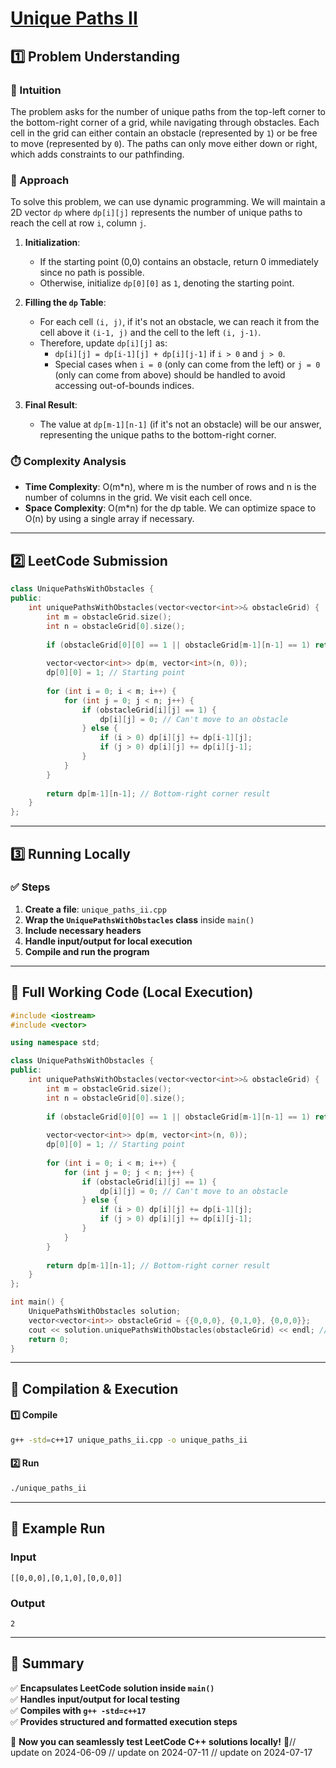 # **[Unique Paths II](https://leetcode.com/problems/unique-paths-ii/description/)**  

## **1️⃣ Problem Understanding**  
### **📌 Intuition**  
The problem asks for the number of unique paths from the top-left corner to the bottom-right corner of a grid, while navigating through obstacles. Each cell in the grid can either contain an obstacle (represented by `1`) or be free to move (represented by `0`). The paths can only move either down or right, which adds constraints to our pathfinding.

### **🚀 Approach**  
To solve this problem, we can use dynamic programming. We will maintain a 2D vector `dp` where `dp[i][j]` represents the number of unique paths to reach the cell at row `i`, column `j`.

1. **Initialization**:
   - If the starting point (0,0) contains an obstacle, return 0 immediately since no path is possible.
   - Otherwise, initialize `dp[0][0]` as `1`, denoting the starting point.

2. **Filling the `dp` Table**:
   - For each cell `(i, j)`, if it's not an obstacle, we can reach it from the cell above it `(i-1, j)` and the cell to the left `(i, j-1)`.
   - Therefore, update `dp[i][j]` as: 
     - `dp[i][j] = dp[i-1][j] + dp[i][j-1]` if `i > 0` and `j > 0`.
     - Special cases when `i = 0` (only can come from the left) or `j = 0` (only can come from above) should be handled to avoid accessing out-of-bounds indices.

3. **Final Result**:
   - The value at `dp[m-1][n-1]` (if it's not an obstacle) will be our answer, representing the unique paths to the bottom-right corner.

### **⏱️ Complexity Analysis**  
- **Time Complexity**: O(m*n), where m is the number of rows and n is the number of columns in the grid. We visit each cell once.
- **Space Complexity**: O(m*n) for the dp table. We can optimize space to O(n) by using a single array if necessary.

---  

## **2️⃣ LeetCode Submission**  
```cpp
class UniquePathsWithObstacles {
public:
    int uniquePathsWithObstacles(vector<vector<int>>& obstacleGrid) {
        int m = obstacleGrid.size();
        int n = obstacleGrid[0].size();
        
        if (obstacleGrid[0][0] == 1 || obstacleGrid[m-1][n-1] == 1) return 0;
        
        vector<vector<int>> dp(m, vector<int>(n, 0));
        dp[0][0] = 1; // Starting point
        
        for (int i = 0; i < m; i++) {
            for (int j = 0; j < n; j++) {
                if (obstacleGrid[i][j] == 1) {
                    dp[i][j] = 0; // Can't move to an obstacle
                } else {
                    if (i > 0) dp[i][j] += dp[i-1][j];
                    if (j > 0) dp[i][j] += dp[i][j-1];
                }
            }
        }
        
        return dp[m-1][n-1]; // Bottom-right corner result
    }
};  
```  

---  

## **3️⃣ Running Locally**  
### **✅ Steps**  
1. **Create a file**: `unique_paths_ii.cpp`  
2. **Wrap the `UniquePathsWithObstacles` class** inside `main()`  
3. **Include necessary headers**  
4. **Handle input/output for local execution**  
5. **Compile and run the program**  

---  

## **📝 Full Working Code (Local Execution)**  
```cpp
#include <iostream>
#include <vector>

using namespace std;

class UniquePathsWithObstacles {
public:
    int uniquePathsWithObstacles(vector<vector<int>>& obstacleGrid) {
        int m = obstacleGrid.size();
        int n = obstacleGrid[0].size();
        
        if (obstacleGrid[0][0] == 1 || obstacleGrid[m-1][n-1] == 1) return 0;
        
        vector<vector<int>> dp(m, vector<int>(n, 0));
        dp[0][0] = 1; // Starting point
        
        for (int i = 0; i < m; i++) {
            for (int j = 0; j < n; j++) {
                if (obstacleGrid[i][j] == 1) {
                    dp[i][j] = 0; // Can't move to an obstacle
                } else {
                    if (i > 0) dp[i][j] += dp[i-1][j];
                    if (j > 0) dp[i][j] += dp[i][j-1];
                }
            }
        }
        
        return dp[m-1][n-1]; // Bottom-right corner result
    }
};

int main() {
    UniquePathsWithObstacles solution;
    vector<vector<int>> obstacleGrid = {{0,0,0}, {0,1,0}, {0,0,0}};
    cout << solution.uniquePathsWithObstacles(obstacleGrid) << endl; // Output: 2
    return 0;
}  
```  

---  

## **🔧 Compilation & Execution**  
#### **1️⃣ Compile**  
```bash
g++ -std=c++17 unique_paths_ii.cpp -o unique_paths_ii
```  

#### **2️⃣ Run**  
```bash
./unique_paths_ii
```  

---  

## **🎯 Example Run**  
### **Input**  
```
[[0,0,0],[0,1,0],[0,0,0]]
```  
### **Output**  
```
2
```  

---  

## **📌 Summary**  
✅ **Encapsulates LeetCode solution inside `main()`**  
✅ **Handles input/output for local testing**  
✅ **Compiles with `g++ -std=c++17`**  
✅ **Provides structured and formatted execution steps**  

🚀 **Now you can seamlessly test LeetCode C++ solutions locally!** 🚀// update on 2024-06-09
// update on 2024-07-11
// update on 2024-07-17
